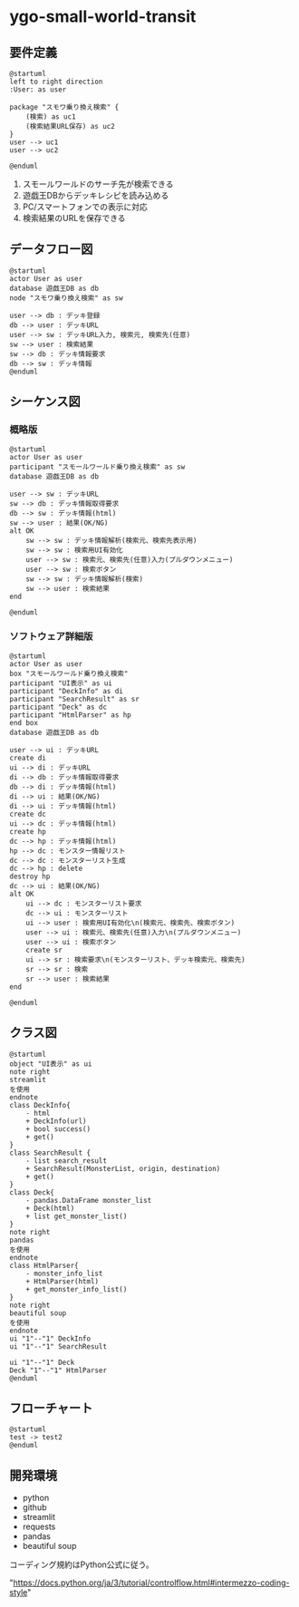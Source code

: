 # ygo-small-world-transit

## 要件定義

```plantuml
@startuml
left to right direction
:User: as user

package "スモワ乗り換え検索" {
    (検索) as uc1
    (検索結果URL保存) as uc2
}
user --> uc1
user --> uc2

@enduml
```

1. スモールワールドのサーチ先が検索できる
1. 遊戯王DBからデッキレシピを読み込める
1. PC/スマートフォンでの表示に対応
1. 検索結果のURLを保存できる

## データフロー図

```plantuml
@startuml
actor User as user
database 遊戯王DB as db
node "スモワ乗り換え検索" as sw

user --> db : デッキ登録
db --> user : デッキURL
user --> sw : デッキURL入力, 検索元, 検索先(任意)
sw --> user : 検索結果
sw --> db : デッキ情報要求
db --> sw : デッキ情報
@enduml
```

## シーケンス図

### 概略版

```plantuml
@startuml
actor User as user
participant "スモールワールド乗り換え検索" as sw
database 遊戯王DB as db

user --> sw : デッキURL
sw --> db : デッキ情報取得要求
db --> sw : デッキ情報(html)
sw --> user : 結果(OK/NG)
alt OK
    sw --> sw : デッキ情報解析(検索元、検索先表示用)
    sw --> sw : 検索用UI有効化
    user --> sw : 検索元、検索先(任意)入力(プルダウンメニュー)
    user --> sw : 検索ボタン
    sw --> sw : デッキ情報解析(検索)
    sw --> user : 検索結果
end

@enduml
```

### ソフトウェア詳細版

```plantuml
@startuml
actor User as user
box "スモールワールド乗り換え検索"
participant "UI表示" as ui
participant "DeckInfo" as di
participant "SearchResult" as sr
participant "Deck" as dc
participant "HtmlParser" as hp
end box
database 遊戯王DB as db

user --> ui : デッキURL
create di
ui --> di : デッキURL
di --> db : デッキ情報取得要求
db --> di : デッキ情報(html)
di --> ui : 結果(OK/NG)
di --> ui : デッキ情報(html)
create dc
ui --> dc : デッキ情報(html)
create hp
dc --> hp : デッキ情報(html)
hp --> dc : モンスター情報リスト
dc --> dc : モンスターリスト生成
dc --> hp : delete
destroy hp
dc --> ui : 結果(OK/NG)
alt OK
    ui --> dc : モンスターリスト要求
    dc --> ui : モンスターリスト
    ui --> user : 検索用UI有効化\n(検索元、検索先、検索ボタン)
    user --> ui : 検索元、検索先(任意)入力\n(プルダウンメニュー)
    user --> ui : 検索ボタン
    create sr
    ui --> sr : 検索要求\n(モンスターリスト、デッキ検索元、検索先)
    sr --> sr : 検索
    sr --> user : 検索結果
end

@enduml
```

## クラス図

```plantuml
@startuml
object "UI表示" as ui
note right
streamlit
を使用
endnote
class DeckInfo{
    - html
    + DeckInfo(url)
    + bool success()
    + get()
}
class SearchResult {
    - list search_result
    + SearchResult(MonsterList, origin, destination)
    + get()
}
class Deck{
    - pandas.DataFrame monster_list
    + Deck(html)
    + list get_monster_list()
}
note right
pandas
を使用
endnote
class HtmlParser{
    - monster_info_list
    + HtmlParser(html)
    + get_monster_info_list()
}
note right
beautiful soup
を使用
endnote
ui "1"--"1" DeckInfo
ui "1"--"1" SearchResult

ui "1"--"1" Deck
Deck "1"--"1" HtmlParser
@enduml
```

## フローチャート

```plantuml
@startuml
test -> test2
@enduml
```

## 開発環境

* python
* github
* streamlit
* requests
* pandas
* beautiful soup

コーディング規約はPython公式に従う。

"https://docs.python.org/ja/3/tutorial/controlflow.html#intermezzo-coding-style"
